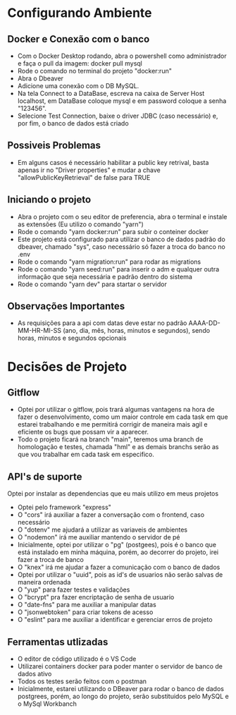 # Configurando Ambiente
## Docker e Conexão com o banco
- Com o Docker Desktop rodando, abra o powershell como administrador e faça o pull da imagem: docker pull mysql
- Rode o comando no terminal do projeto "docker:run"
- Abra o Dbeaver
- Adicione uma conexão com o DB MySQL.
- Na tela Connect to a DataBase, escreva na caixa de Server Host localhost, em DataBase coloque mysql e em password coloque a senha "123456".
- Selecione Test Connection, baixe o driver JDBC (caso necessário) e, por fim, o banco de dados está criado
## Possiveis Problemas
- Em alguns casos é necessário habilitar a public key retrival, basta apenas ir no "Driver properties" e mudar a chave "allowPublicKeyRetrieval" de false para TRUE
## Iniciando o projeto
- Abra o projeto com o seu editor de preferencia, abra o terminal e instale as extensões (Eu utilizo o comando "yarn")
- Rode o comando "yarn docker:run" para subir o conteiner docker
- Este projeto está configurado para utilizar o banco de dados padrão do dbeaver, chamado "sys", caso necessário só fazer a troca do banco no .env
- Rode o comando "yarn migration:run" para rodar as migrations
- Rode o comando "yarn seed:run" para inserir o adm e qualquer outra informação que seja necessária e padrão dentro do sistema
- Rode o comando "yarn dev" para startar o servidor
## Observações Importantes
- As requisições para a api com datas deve estar no padrão AAAA-DD-MM-HR-MI-SS (ano, dia, mês, horas, minutos e segundos), sendo horas, minutos e segundos opcionais
# Decisões de Projeto
## Gitflow
- Optei por utilizar o gitflow, pois trará algumas vantagens na hora de fazer o desenvolvimento, como um maior controle em cada task em que estarei trabalhando e me permitirá corrigir de maneira mais agil e eficiente os bugs que possam vir a aparecer.
- Todo o projeto ficará na branch "main", teremos uma branch de homologação e testes, chamada "hml" e as demais branchs serão as que vou trabalhar em cada task em especifico.
## API's de suporte

Optei por instalar as dependencias que eu mais utilizo em meus projetos

- Optei pelo framework "express"
- O "cors" irá auxiliar a fazer a conversação com o frontend, caso necessário
- O "dotenv" me ajudará a utilizar as variaveis de ambientes
- O "nodemon" irá me auxiliar mantendo o servidor de pé
- Inicialmente, optei por utilizar o "pg" (postgees), pois é o banco que está instalado em minha máquina, porém, ao decorrer do projeto, irei fazer a troca de banco
- O "knex" irá me ajudar a fazer a comunicação com o banco de dados
- Optei por utilizar o "uuid", pois as id's de usuarios não serão salvas de maneira ordenada
- O "yup" para fazer testes e validações
- O "bcrypt" pra fazer encriptação de senha de usuario
- O "date-fns" para me auxiliar a manipular datas
- O "jsonwebtoken" para criar tokens de acesso
- O "eslint" para me auxiliar a identificar e gerenciar erros de projeto
## Ferramentas utlizadas
- O editor de código utilizado é o VS Code
- Utilizarei containers docker para poder manter o servidor de banco de dados ativo
- Todos os testes serão feitos com o postman
- Inicialmente, estarei utilizando o DBeaver para rodar o banco de dados postgrees, porém, ao longo do projeto, serão substituidos pelo MySQL e o MySql Workbanch
